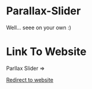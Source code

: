 # Parallax-Slider
Well... seee on your own :)

<h1>Link To Website</h1>
Parllax Slider =>

[Redirect to website](http://Kirito-012.github.io/Parllax-Slider) 
